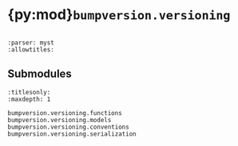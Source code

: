 # {py:mod}`bumpversion.versioning`

```{py:module} bumpversion.versioning
```

```{autodoc2-docstring} bumpversion.versioning
:parser: myst
:allowtitles:
```

## Submodules

```{toctree}
:titlesonly:
:maxdepth: 1

bumpversion.versioning.functions
bumpversion.versioning.models
bumpversion.versioning.conventions
bumpversion.versioning.serialization
```
